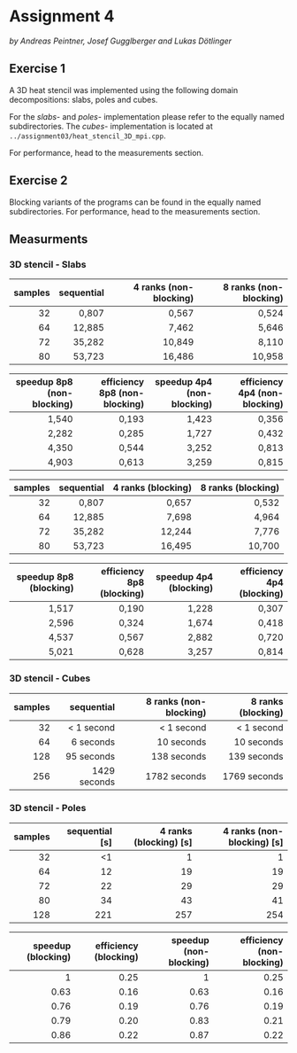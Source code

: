 # Assignment 4

*by Andreas Peintner, Josef Gugglberger and Lukas Dötlinger*

## Exercise 1

A 3D heat stencil was implemented using the following domain decompositions: slabs, poles and cubes.

For the *slabs-* and *poles-* implementation please refer to the equally named subdirectories. The *cubes-* implementation is located at `../assignment03/heat_stencil_3D_mpi.cpp`.

For performance, head to the measurements section.

## Exercise 2

Blocking variants of the programs can be found in the equally named subdirectories.
For performance, head to the measurements section.

## Measurments

### 3D stencil - Slabs

| samples | sequential | 4 ranks (non-blocking) | 8 ranks (non-blocking) |
| -: | -: | -: | -: |
| 32 | 0,807 | 0,567 | 0,524 |
| 64 | 12,885 | 7,462 | 5,646 |
| 72 | 35,282 | 10,849 | 8,110 |
| 80 | 53,723 | 16,486 | 10,958 |

| speedup 8p8 (non-blocking) | efficiency 8p8 (non-blocking) | speedup 4p4 (non-blocking) | efficiency 4p4 (non-blocking)
| -: | -: | -: | -: |
| 1,540 | 0,193	| 1,423	| 0,356
| 2,282	| 0,285	| 1,727	| 0,432
| 4,350	| 0,544	| 3,252	| 0,813
| 4,903	| 0,613	| 3,259	| 0,815


| samples | sequential | 4 ranks (blocking) | 8 ranks (blocking) |
| -: | -: | -: | -: |
| 32 | 0,807 | 0,657 | 0,532
| 64 | 12,885 | 7,698 | 4,964
| 72 | 35,282 | 12,244 | 7,776
| 80 | 53,723 | 16,495 | 10,700

| speedup 8p8 (blocking) | efficiency 8p8 (blocking) | speedup 4p4 (blocking) | efficiency 4p4 (blocking)
| -: | -: | -: | -: |
| 1,517 | 0,190	| 1,228	| 0,307
| 2,596 | 0,324	| 1,674	| 0,418
| 4,537	| 0,567	| 2,882	| 0,720
| 5,021	| 0,628	| 3,257	| 0,814



### 3D stencil - Cubes

| samples | sequential | 8 ranks (non-blocking) | 8 ranks (blocking) |
| -: | -: | -: | -: |
| 32 | < 1 second | < 1 second | < 1 second |
| 64 | 6 seconds | 10 seconds | 10 seconds |
| 128 | 95 seconds | 138 seconds | 139 seconds |
| 256 | 1429 seconds | 1782 seconds | 1769 seconds |


### 3D stencil - Poles

| samples | sequential [s] | 4 ranks (blocking) [s] | 4 ranks (non-blocking) [s] |
| -: | -: | -: | -: |
| 32 | <1 | 1 | 1 | 
| 64 | 12 | 19 | 19 |
| 72 | 22 | 29 | 29 |
| 80 | 34 | 43 | 41 |
| 128 | 221 | 257 | 254 |

| speedup (blocking) | efficiency (blocking) | speedup (non-blocking) | efficiency (non-blocking)
| -: | -: | -: | -: |
| 1 | 0.25 | 1 | 0.25 |
| 0.63 | 0.16 | 0.63 | 0.16 |
| 0.76 | 0.19 | 0.76 | 0.19 |
| 0.79 | 0.20 | 0.83 | 0.21 |
| 0.86 | 0.22 | 0.87 | 0.22 |
